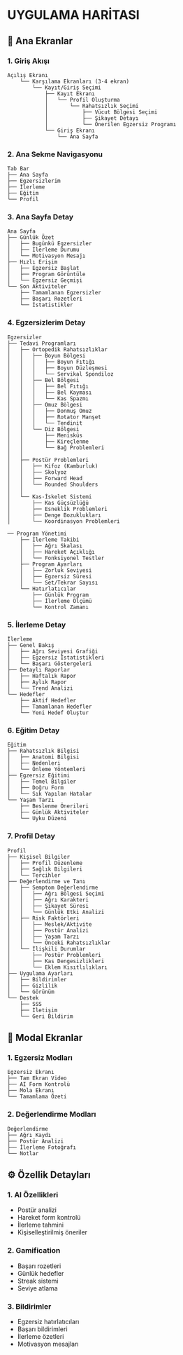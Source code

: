 # UYGULAMA HARİTASI

## 📱 Ana Ekranlar

### 1. Giriş Akışı
```
Açılış Ekranı
    └── Karşılama Ekranları (3-4 ekran)
        └── Kayıt/Giriş Seçimi
            ├── Kayıt Ekranı
            │   └── Profil Oluşturma
            │       └── Rahatsızlık Seçimi
            │           ├── Vücut Bölgesi Seçimi
            │           ├── Şikayet Detayı
            │           └── Önerilen Egzersiz Programı
            └── Giriş Ekranı
                └── Ana Sayfa
```

### 2. Ana Sekme Navigasyonu
```
Tab Bar
├── Ana Sayfa
├── Egzersizlerim
├── İlerleme
├── Eğitim
└── Profil
```

### 3. Ana Sayfa Detay
```
Ana Sayfa
├── Günlük Özet
│   ├── Bugünkü Egzersizler
│   ├── İlerleme Durumu
│   └── Motivasyon Mesajı
├── Hızlı Erişim
│   ├── Egzersiz Başlat
│   ├── Program Görüntüle
│   └── Egzersiz Geçmişi
└── Son Aktiviteler
    ├── Tamamlanan Egzersizler
    ├── Başarı Rozetleri
    └── İstatistikler
```

### 4. Egzersizlerim Detay
```
Egzersizler
├── Tedavi Programları
│   ├── Ortopedik Rahatsızlıklar
│   │   ├── Boyun Bölgesi
│   │   │   ├── Boyun Fıtığı
│   │   │   ├── Boyun Düzleşmesi
│   │   │   └── Servikal Spondiloz
│   │   ├── Bel Bölgesi
│   │   │   ├── Bel Fıtığı
│   │   │   ├── Bel Kayması
│   │   │   └── Kas Spazmı
│   │   ├── Omuz Bölgesi
│   │   │   ├── Donmuş Omuz
│   │   │   ├── Rotator Manşet
│   │   │   └── Tendinit
│   │   └── Diz Bölgesi
│   │       ├── Menisküs
│   │       ├── Kireçlenme
│   │       └── Bağ Problemleri
│   │
│   ├── Postür Problemleri
│   │   ├── Kifoz (Kamburluk)
│   │   ├── Skolyoz
│   │   ├── Forward Head
│   │   └── Rounded Shoulders
│   │
│   └── Kas-İskelet Sistemi
│       ├── Kas Güçsüzlüğü
│       ├── Esneklik Problemleri
│       ├── Denge Bozuklukları
│       └── Koordinasyon Problemleri

── Program Yönetimi
    ├── İlerleme Takibi
    │   ├── Ağrı Skalası
    │   ├── Hareket Açıklığı
    │   └── Fonksiyonel Testler
    ├── Program Ayarları
    │   ├── Zorluk Seviyesi
    │   ├── Egzersiz Süresi
    │   └── Set/Tekrar Sayısı
    └── Hatırlatıcılar
        ├── Günlük Program
        ├── İlerleme Ölçümü
        └── Kontrol Zamanı
```

### 5. İlerleme Detay
```
İlerleme
├── Genel Bakış
│   ├── Ağrı Seviyesi Grafiği
│   ├── Egzersiz İstatistikleri
│   └── Başarı Göstergeleri
├── Detaylı Raporlar
│   ├── Haftalık Rapor
│   ├── Aylık Rapor
│   └── Trend Analizi
└── Hedefler
    ├── Aktif Hedefler
    ├── Tamamlanan Hedefler
    └── Yeni Hedef Oluştur
```

### 6. Eğitim Detay
```
Eğitim
├── Rahatsızlık Bilgisi
│   ├── Anatomi Bilgisi
│   ├── Nedenleri
│   └── Önleme Yöntemleri
├── Egzersiz Eğitimi
│   ├── Temel Bilgiler
│   ├── Doğru Form
│   └── Sık Yapılan Hatalar
└── Yaşam Tarzı
    ├── Beslenme Önerileri
    ├── Günlük Aktiviteler
    └── Uyku Düzeni
```

### 7. Profil Detay
```
Profil
├── Kişisel Bilgiler
│   ├── Profil Düzenleme
│   ├── Sağlık Bilgileri
│   └── Tercihler
├── Değerlendirme ve Tanı
│   ├── Semptom Değerlendirme
│   │   ├── Ağrı Bölgesi Seçimi
│   │   ├── Ağrı Karakteri
│   │   ├── Şikayet Süresi
│   │   └── Günlük Etki Analizi
│   ├── Risk Faktörleri
│   │   ├── Meslek/Aktivite
│   │   ├── Postür Analizi
│   │   ├── Yaşam Tarzı
│   │   └── Önceki Rahatsızlıklar
│   └── İlişkili Durumlar
│       ├── Postür Problemleri
│       ├── Kas Dengesizlikleri
│       └── Eklem Kısıtlılıkları
├── Uygulama Ayarları
│   ├── Bildirimler
│   ├── Gizlilik
│   └── Görünüm
└── Destek
    ├── SSS
    ├── İletişim
    └── Geri Bildirim
```

## 🔄 Modal Ekranlar

### 1. Egzersiz Modları
```
Egzersiz Ekranı
├── Tam Ekran Video
├── AI Form Kontrolü
├── Mola Ekranı
└── Tamamlama Özeti
```

### 2. Değerlendirme Modları
```
Değerlendirme
├── Ağrı Kaydı
├── Postür Analizi
├── İlerleme Fotoğrafı
└── Notlar
```

## ⚙️ Özellik Detayları

### 1. AI Özellikleri
- Postür analizi
- Hareket form kontrolü
- İlerleme tahmini
- Kişiselleştirilmiş öneriler

### 2. Gamification
- Başarı rozetleri
- Günlük hedefler
- Streak sistemi
- Seviye atlama

### 3. Bildirimler
- Egzersiz hatırlatıcıları
- Başarı bildirimleri
- İlerleme özetleri
- Motivasyon mesajları 